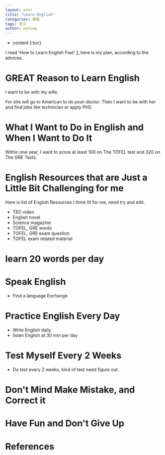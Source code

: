 ```yaml
---
layout: post
title: "Learn English"
categories: 随笔
tags: 学习
author: metseq
---
```


* content
{:toc}

I read 'How to Learn English Fast' [1], here is my plan, according to the advices.

# GREAT Reason to Learn English
I want to be with my wife. 

For she will go to American to do post-doctor. Then I want to be with her and find jobs like technician or apply PhD.

# What I Want to Do in English and When I Want to Do It
Within one year, I want to score at least 100 on The TOFEL test and 320 on The GRE Tests.

# English Resources that are Just a Little Bit Challenging for me
Here is list of English Resources I think fit for me, need try and edit.

- TED video
- English novel
- Science magazine
- TOFEL, GRE words
- TOFEL, GRE exam question
- TOFEL exam related material

# learn 20 words per day

# Speak English
- Find a language Exchange

# Practice English Every Day
- Write English daily
- listen English at 30 min per day

# Test Myself Every 2 Weeks
- Do test every 2 weeks, kind of test need figure out.

# Don't Mind Make Mistake, and Correct it

# Have Fun and Don't Give Up

# References
[1]: https://www.fluentin3months.com/how-to-learn-english-fast
